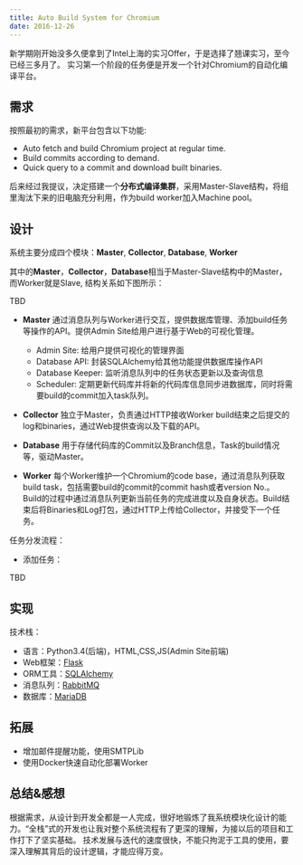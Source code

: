 ```yaml
---
title: Auto Build System for Chromium
date: 2016-12-26
---
```


新学期刚开始没多久便拿到了Intel上海的实习Offer，于是选择了翘课实习，至今已经三多月了。
实习第一个阶段的任务便是开发一个针对Chromium的自动化编译平台。

## 需求 ##
按照最初的需求，新平台包含以下功能:
*   Auto fetch and build Chromium project at regular time.
*   Build commits according to demand.
*   Quick query to a commit and download built binaries.

后来经过我提议，决定搭建一个**分布式编译集群**，采用Master-Slave结构，将组里淘汰下来的旧电脑充分利用，作为build worker加入Machine pool。

## 设计 ##
系统主要分成四个模块：**Master**, **Collector**, **Database**, **Worker**

其中的**Master**，**Collector**，**Database**相当于Master-Slave结构中的Master，而Worker就是Slave,
结构关系如下图所示：

TBD

*   **Master**
通过消息队列与Worker进行交互，提供数据库管理、添加build任务等操作的API。提供Admin Site给用户进行基于Web的可视化管理。
    *   Admin Site: 给用户提供可视化的管理界面
    *   Database API: 封装SQLAlchemy给其他功能提供数据库操作API
    *   Database Keeper: 监听消息队列中的任务状态更新以及查询信息
    *   Scheduler: 定期更新代码库并将新的代码库信息同步进数据库，同时将需要build的commit加入task队列。

*   **Collector**
独立于Master，负责通过HTTP接收Worker build结束之后提交的log和binaries，通过Web提供查询以及下载的API。

*   **Database**
用于存储代码库的Commit以及Branch信息，Task的build情况等，驱动Master。

*   **Worker**
每个Worker维护一个Chromium的code base，通过消息队列获取build task，包括需要build的commit的commit hash或者version No.。
Build的过程中通过消息队列更新当前任务的完成进度以及自身状态。Build结束后将Binaries和Log打包，通过HTTP上传给Collector，并接受下一个任务。

任务分发流程：
*   添加任务：

TBD

## 实现 ##
技术栈：
*   语言：Python3.4(后端)，HTML,CSS,JS(Admin Site前端)
*   Web框架：[Flask](http://flask.pocoo.org/)
*   ORM工具：[SQLAlchemy](http://www.sqlalchemy.org/)
*   消息队列：[RabbitMQ](http://www.rabbitmq.com/)
*   数据库：[MariaDB](https://mariadb.org/)


## 拓展 ##
*   增加邮件提醒功能，使用SMTPLib
*   使用Docker快速自动化部署Worker

## 总结&感想 ##
根据需求，从设计到开发全都是一人完成，很好地锻炼了我系统模块化设计的能力。“全栈”式的开发也让我对整个系统流程有了更深的理解，为接以后的项目和工作打下了坚实基础。
技术发展与迭代的速度很快，不能只拘泥于工具的使用，要深入理解其背后的设计逻辑，才能应得万变。

